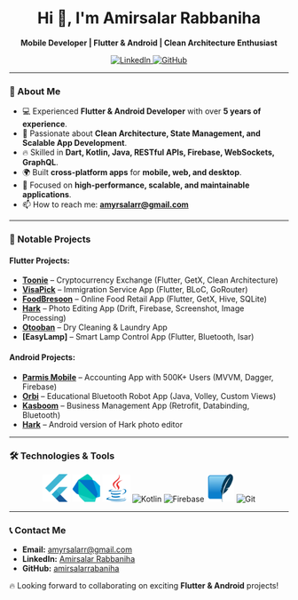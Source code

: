 <h1 align="center">Hi 👋, I'm Amirsalar Rabbaniha</h1>

<p align="center">
  <strong>Mobile Developer | Flutter & Android | Clean Architecture Enthusiast</strong>
</p>

<p align="center">
  <a href="https://www.linkedin.com/in/amirsalar-rabbaniha-55a3231b9/" target="_blank">
    <img src="https://img.shields.io/badge/LinkedIn-Profile-blue" alt="LinkedIn" />
  </a>
  <a href="https://github.com/amirsalarrabaniha" target="_blank">
    <img src="https://img.shields.io/badge/GitHub-Profile-black" alt="GitHub" />
  </a>
</p>

---

### 🚀 About Me

- 💻 Experienced **Flutter & Android Developer** with over **5 years of experience**.
- 📱 Passionate about **Clean Architecture, State Management, and Scalable App Development**.
- 🔥 Skilled in **Dart, Kotlin, Java, RESTful APIs, Firebase, WebSockets, GraphQL**.
- 🌍 Built **cross-platform apps** for **mobile, web, and desktop**.
- 🎯 Focused on **high-performance, scalable, and maintainable applications**.
- 📫 How to reach me: **[amyrsalarr@gmail.com](mailto:amyrsalarr@gmail.com)**

---

### 📌 Notable Projects

#### **Flutter Projects:**
- **[Toonie](https://toonie.org/)** – Cryptocurrency Exchange (Flutter, GetX, Clean Architecture)
- **[VisaPick](https://visapick.com/fa/)** – Immigration Service App (Flutter, BLoC, GoRouter)
- **[FoodBresoon](https://bresoon.com/)** – Online Food Retail App (Flutter, GetX, Hive, SQLite)
- **[Hark](https://cafebazaar.ir/app/ir.hark.photoeditor?l=en)** – Photo Editing App (Drift, Firebase, Screenshot, Image Processing)
- **[Otooban](https://otooban.ir/)** – Dry Cleaning & Laundry App
- **[EasyLamp]** – Smart Lamp Control App (Flutter, Bluetooth, Isar)

#### **Android Projects:**
- **[Parmis Mobile](https://www.parmisit.com/)** – Accounting App with 500K+ Users (MVVM, Dagger, Firebase)
- **[Orbi](https://kasboom.ir/)** – Educational Bluetooth Robot App (Java, Volley, Custom Views)
- **[Kasboom](https://kasboom.ir/)** – Business Management App (Retrofit, Databinding, Bluetooth)
- **[Hark](https://cafebazaar.ir/app/ir.hark.photoeditor?l=en)** – Android version of Hark photo editor

---

### 🛠️ Technologies & Tools

<p align="center">
  <img src="https://raw.githubusercontent.com/devicons/devicon/master/icons/flutter/flutter-original.svg" alt="Flutter" width="50" height="50"/>
  <img src="https://raw.githubusercontent.com/devicons/devicon/master/icons/dart/dart-original.svg" alt="Dart" width="50" height="50"/>
  <img src="https://raw.githubusercontent.com/devicons/devicon/master/icons/java/java-original.svg" alt="Java" width="50" height="50"/>
  <img src="https://www.vectorlogo.zone/logos/kotlinlang/kotlinlang-icon.svg" alt="Kotlin" width="50" height="50"/>
  <img src="https://www.vectorlogo.zone/logos/firebase/firebase-icon.svg" alt="Firebase" width="50" height="50"/>
  <img src="https://raw.githubusercontent.com/devicons/devicon/master/icons/sqlite/sqlite-original.svg" alt="SQLite" width="50" height="50"/>
  <img src="https://www.vectorlogo.zone/logos/git-scm/git-scm-icon.svg" alt="Git" width="50" height="50"/>
</p>

---

### 📞 Contact Me

- **Email:** [amyrsalarr@gmail.com](mailto:amyrsalarr@gmail.com)  
- **LinkedIn:** [Amirsalar Rabbaniha](https://www.linkedin.com/in/amirsalar-rabbaniha-55a3231b9/)  
- **GitHub:** [amirsalarrabaniha](https://github.com/amirsalarrabaniha)  

🔥 Looking forward to collaborating on exciting **Flutter & Android** projects!

